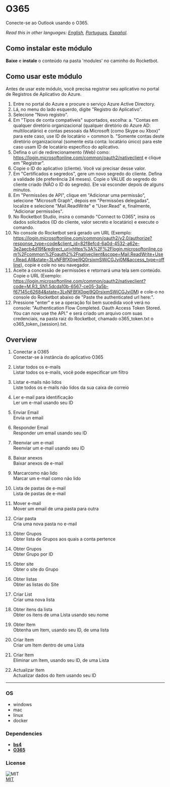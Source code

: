 # O365
  
Conecte-se ao Outlook usando o O365.

*Read this in other languages: [English](README.md), [Portugues](README_pr.md), [Español](README_es.md).*

## Como instalar este módulo
  
__Baixe__ e __instale__ o conteúdo na pasta 'modules' no caminho do Rocketbot.

## Como usar este módulo

Antes de usar este módulo, você precisa registrar seu aplicativo no portal de Registros de Aplicativo do Azure.

1. Entre no portal do Azure e procure o serviço Azure Active Directory.
2. Lá, no menu do lado esquerdo, digite "Registro do Aplicativo".
3. Selecione "Novo registro".
4. Em "Tipos de conta compatíveis" suportados, escolha:
    a. "Contas em qualquer diretório organizacional (qualquer diretório do Azure AD: multilocatário) e contas pessoais da Microsoft (como Skype ou Xbox)" para este caso, use ID de locatário = common
    b. "Somente contas deste diretório organizacional (somente esta conta: locatário único) para este caso usam ID de locatário específico do aplicativo.
5. Defina o uri de redirecionamento (Web) como: https://login.microsoftonline.com/common/oauth2/nativeclient e clique em "Registrar".
6. Copie o ID do aplicativo (cliente). Você vai precisar desse valor.
7. Em "Certificados e segredos", gere um novo segredo do cliente. Defina a validade (de preferência 24 meses). Copie o VALUE do segredo do cliente criado (NÃO o ID do segredo). Ele vai esconder depois de alguns minutos.
8. Em "Permissões de API", clique em "Adicionar uma permissão", selecione "Microsoft Graph", depois em "Permissões delegadas", localize e selecione "Mail.ReadWrite" e "User.Read" e, finalmente, "Adicionar permissões".
9. No Rocketbot Studio, insira o comando "Connect to O365", insira os dados solicitados (ID do cliente, valor secreto e locatário) e execute o comando.
10. No console do Rocketbot será gerado um URL (Exemplo: https://login.microsoftonline.com/common/oauth2/v2.0/authorize?response_type=code&client_id=82f8efcd-6a0d-4532-a62e-3e2aecb4d19f&redirect_uri=https%3A%2F%2Flogin.microsoftonline.com%2Fcommon%2Foauth2%2Fnativeclient&scope=Mail.ReadWrite+User.Read.All&state=3LvNFBfX0qej9Q0rsixmSWjCGJyi0M&access_type=offline), copie e cole no seu navegador.
11. Aceite a concessão de permissões e retornará uma tela sem conteúdo. Copie o URL (Exemplo: https://login.microsoftonline.com/common/oauth2/nativeclient?code=M.R3_SN1.5dcda10b-6567-ce05-3a5b-f67145c62684&state=3LvNFBfX0qej9Q0rsixmSWjCGJyi0M) e cole-o no console do Rocketbot abaixo de "Paste the authenticated url here:".
12. Pressione "enter" e se a operação foi bem sucedida você verá no console: "Authentication Flow Completed. Oauth Access Token Stored. You can now use the API." e será criado um arquivo com suas credenciais, na pasta raiz do Rocketbot, chamado o365_token.txt o o365_token_{session}.txt.


## Overview


1. Conectar a O365  
Conectar-se à instância do aplicativo O365

2. Listar todos os e-mails  
Listar todos os e-mails, você pode especificar um filtro

3. Listar e-mails não lidos  
Liste todos os e-mails não lidos da sua caixa de correio

4. Ler e-mail para identificação  
Ler um e-mail usando seu ID

5. Enviar Email  
Envia un email

6. Responder Email  
Responder um email usando seu ID

7. Reenviar um e-mail  
Reenviar um e-mail usando seu ID

8. Baixar anexos  
Baixar anexos de e-mail

9. Marcarcomo não lido  
Marcar um e-mail como não lido

10. Lista de pastas de e-mail  
Lista de pastas de e-mail

11. Mover e-mail  
Mover um email de uma pasta para outra

12. Criar pasta  
Cria uma nova pasta no e-mail

13. Obter Grupos  
Obter lista de Grupos aos quais a conta pertence

14. Obter Grupos  
Obter Grupo por ID

15. Obter site  
Obter o site do Grupo

16. Obter listas  
Obter as listas do Site

17. Criar List  
Criar uma nova lista

18. Obter itens da lista  
Obter os itens de uma Lista usando seu nome

19. Obter Item  
Obtenha um Item, usando seu ID, de uma lista

20. Criar Item  
Criar um Item dentro de uma Lista

21. Criar Item  
Eliminar um Item, usando seu ID, de uma Lista

22. Actualizar Item  
Actualizar dados do Item usando seu ID  




----
### OS

- windows
- mac
- linux
- docker

### Dependencies
- [**bs4**](https://pypi.org/project/bs4/)
- [**O365**](https://pypi.org/project/O365/)
### License
  
![MIT](https://camo.githubusercontent.com/107590fac8cbd65071396bb4d04040f76cde5bde/687474703a2f2f696d672e736869656c64732e696f2f3a6c6963656e73652d6d69742d626c75652e7376673f7374796c653d666c61742d737175617265)  
[MIT](http://opensource.org/licenses/mit-license.ph)